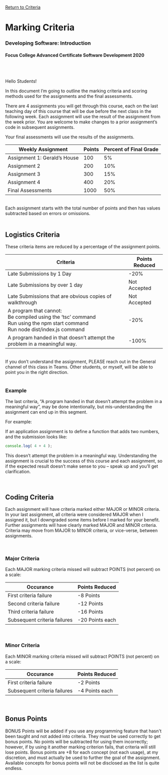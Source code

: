[Return to Criteria](./criteria.md)

# Marking Criteria 
### Developing Software: Introduction 
#### Focus College Advanced Certificate Software Development 2020 

<br/>
<br/>

Hello Students! 

In this document I’m going to outline the marking criteria and scoring methods used for the assignments and the final assessments. 

There are 4 assignments you will get through this course, each on the last teaching day of this course that will be due before the next class in the following week. Each assignment will use the result of the assignment from the week prior. You are welcome to make changes to a prior assignment’s code in subsequent assignments. 

Your final assessments will use the results of the assignments. 

| Weekly Assignment | Points | Percent of Final Grade
| --- | --- | --- |
Assignment 1: Gerald’s House | 100 | 5% 
Assignment 2 | 200 | 10% 
Assignment 3 | 300 | 15% 
Assignment 4 | 400 | 20% 
Final Assessments | 1000 | 50% 

<br/> 
Each assignment starts with the total number of points and then has values subtracted based on errors or omissions. 

<br/> 
<br/> 

## Logistics Criteria 

These criteria items are reduced by a percentage of the assignment points. 

| Criteria | Points Reduced | 
| --- | --- |
Late Submissions by 1 Day | -20% 
Late Submissions by over 1 day | Not Accepted 
Late Submissions that are obvious copies of walkthrough | Not Accepted 
| A program that cannot:<br/>Be compiled using the ‘tsc’ command <br/>Run using the npm start command <br/>Run node dist/index.js command | -20% |
| A program handed in that doesn’t attempt the problem in a meaningful way. | -100% |

<br/>
If you don’t understand the assignment, PLEASE reach out in the General channel of this class in Teams. Other students, or myself, will be able to point you in the right direction. 

<br/>
<br/>

### Example 

The last criteria, “A program handed in that doesn’t attempt the problem in a meaningful way”, may be done intentionally, but mis-understanding the assignment can end up in this segment.  

For example: 

If an application assignment is to define a function that adds two numbers, and the submission looks like: 

```javascript
console.log( 4 + 4 ); 
```

This doesn’t attempt the problem in a meaningful way. Understanding the assignment is crucial to the success of this course and each assignment, so if the expected result doesn’t make sense to you – speak up and you’ll get clarification. 

<br/>

## Coding Criteria 

Each assignment will have criteria marked either MAJOR or MINOR criteria. In your last assignment, all criteria were considered MAJOR when I assigned it, but I downgraded some items before I marked for your benefit. Further assignments will have clearly marked MAJOR and MINOR criteria. Criteria may move from MAJOR to MINOR criteria, or vice-verse, between assignments. 

<br/>

### Major Criteria 

Each MAJOR marking criteria missed will subtract POINTS (not percent) on a scale: 

| Occurance | Points Reduced |
| --- | --- |
| First criteria failure | -8 Points |
| Second criteria failure | -12 Points |
| Third criteria failure | -16 Points |
| Subsequent criteria failures | -20 Points each |

<br/>

### Minor Criteria 

Each MINOR marking criteria missed will subtract POINTS (not percent) on a scale: 

| Occurance | Points Reduced |
| --- | --- |
| First criteria failure | -2 Points  |
| Subsequent criteria failures | -4 Points each |

<br/>

## Bonus Points 

BONUS Points will be added if you use any programming feature that hasn't been taught and not added into criteria. They must be used correctly to get bonus points. No points will be subtracted for using them incorrectly; however, if by using it another marking criterion fails, that criteria will still lose points. Bonus points are +8 for each concept (not each usage), at my discretion, and must actually be used to further the goal of the assignment. Available concepts for bonus points will not be disclosed as the list is quite endless. 